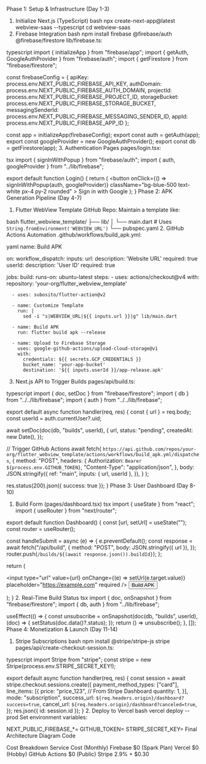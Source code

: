 Phase 1: Setup & Infrastructure (Day 1-3)
1. Initialize Next.js (TypeScript)
bash
npx create-next-app@latest webview-saas --typescript
cd webview-saas
2. Firebase Integration
bash
npm install firebase @firebase/auth @firebase/firestore
lib/firebase.ts:

typescript
import { initializeApp } from "firebase/app";
import { getAuth, GoogleAuthProvider } from "firebase/auth";
import { getFirestore } from "firebase/firestore";

const firebaseConfig = {
  apiKey: process.env.NEXT_PUBLIC_FIREBASE_API_KEY,
  authDomain: process.env.NEXT_PUBLIC_FIREBASE_AUTH_DOMAIN,
  projectId: process.env.NEXT_PUBLIC_FIREBASE_PROJECT_ID,
  storageBucket: process.env.NEXT_PUBLIC_FIREBASE_STORAGE_BUCKET,
  messagingSenderId: process.env.NEXT_PUBLIC_FIREBASE_MESSAGING_SENDER_ID,
  appId: process.env.NEXT_PUBLIC_FIREBASE_APP_ID
};

const app = initializeApp(firebaseConfig);
export const auth = getAuth(app);
export const googleProvider = new GoogleAuthProvider();
export const db = getFirestore(app);
3. Authentication Pages
pages/login.tsx:

tsx
import { signInWithPopup } from "firebase/auth";
import { auth, googleProvider } from "../lib/firebase";

export default function Login() {
  return (
    <button 
      onClick={() => signInWithPopup(auth, googleProvider)}
      className="bg-blue-500 text-white px-4 py-2 rounded"
    >
      Sign in with Google
    </button>
  );
}
Phase 2: APK Generation Pipeline (Day 4-7)
1. Flutter WebView Template
GitHub Repo: Maintain a template like:

bash
flutter_webview_template/
├── lib/
│   └── main.dart  # Uses `String.fromEnvironment('WEBVIEW_URL')`
└── pubspec.yaml
2. GitHub Actions Automation
.github/workflows/build_apk.yml:

yaml
name: Build APK

on:
  workflow_dispatch:
    inputs:
      url:
        description: 'Website URL'
        required: true
      userId:
        description: 'User ID'
        required: true

jobs:
  build:
    runs-on: ubuntu-latest
    steps:
      - uses: actions/checkout@v4
        with:
          repository: 'your-org/flutter_webview_template'
          
      - uses: subosito/flutter-action@v2

      - name: Customize Template
        run: |
          sed -i "s|WEBVIEW_URL|${{ inputs.url }}|g" lib/main.dart

      - name: Build APK
        run: flutter build apk --release

      - name: Upload to Firebase Storage
        uses: google-github-actions/upload-cloud-storage@v1
        with:
          credentials: ${{ secrets.GCP_CREDENTIALS }}
          bucket_name: 'your-app-bucket'
          destination: '${{ inputs.userId }}/app-release.apk'
3. Next.js API to Trigger Builds
pages/api/build.ts:

typescript
import { doc, setDoc } from "firebase/firestore";
import { db } from "../../lib/firebase";
import { auth } from "../../lib/firebase";

export default async function handler(req, res) {
  const { url } = req.body;
  const userId = auth.currentUser?.uid;

  await setDoc(doc(db, "builds", userId), {
    url,
    status: "pending",
    createdAt: new Date(),
  });

  // Trigger GitHub Actions
  await fetch(
    `https://api.github.com/repos/your-org/flutter_webview_template/actions/workflows/build_apk.yml/dispatches`,
    {
      method: "POST",
      headers: {
        Authorization: `Bearer ${process.env.GITHUB_TOKEN}`,
        "Content-Type": "application/json",
      },
      body: JSON.stringify({
        ref: "main",
        inputs: { url, userId },
      }),
    }
  );

  res.status(200).json({ success: true });
}
Phase 3: User Dashboard (Day 8-10)
1. Build Form (pages/dashboard.tsx)
tsx
import { useState } from "react";
import { useRouter } from "next/router";

export default function Dashboard() {
  const [url, setUrl] = useState("");
  const router = useRouter();

  const handleSubmit = async (e) => {
    e.preventDefault();
    const response = await fetch("/api/build", {
      method: "POST",
      body: JSON.stringify({ url }),
    });
    router.push(`/builds/${(await response.json()).buildId}`);
  };

  return (
    <form onSubmit={handleSubmit}>
      <input
        type="url"
        value={url}
        onChange={(e) => setUrl(e.target.value)}
        placeholder="https://example.com"
        required
      />
      <button type="submit">Build APK</button>
    </form>
  );
}
2. Real-Time Build Status
tsx
import { doc, onSnapshot } from "firebase/firestore";
import { db, auth } from "../lib/firebase";

useEffect(() => {
  const unsubscribe = onSnapshot(doc(db, "builds", userId), (doc) => {
    setStatus(doc.data()?.status);
  });
  return () => unsubscribe();
}, []);
Phase 4: Monetization & Launch (Day 11-14)
1. Stripe Subscriptions
bash
npm install @stripe/stripe-js stripe
pages/api/create-checkout-session.ts:

typescript
import Stripe from "stripe";
const stripe = new Stripe(process.env.STRIPE_SECRET_KEY!);

export default async function handler(req, res) {
  const session = await stripe.checkout.sessions.create({
    payment_method_types: ["card"],
    line_items: [{
      price: "price_123", // From Stripe Dashboard
      quantity: 1,
    }],
    mode: "subscription",
    success_url: `${req.headers.origin}/dashboard?success=true`,
    cancel_url: `${req.headers.origin}/dashboard?canceled=true`,
  });
  res.json({ id: session.id });
}
2. Deploy to Vercel
bash
vercel deploy --prod
Set environment variables:

NEXT_PUBLIC_FIREBASE_*=
GITHUB_TOKEN=
STRIPE_SECRET_KEY=
Final Architecture
Diagram
Code










Cost Breakdown
Service	Cost (Monthly)
Firebase	$0 (Spark Plan)
Vercel	$0 (Hobby)
GitHub Actions	$0 (Public)
Stripe	2.9% + $0.30